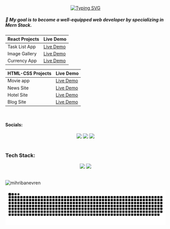 <div align="center">
 <a href="https://github.com/MihribanEvren">
  <img src="https://readme-typing-svg.demolab.com?font=Fira+Code&size=28&duration=3000&pause=500&center=true&vCenter=true&width=435&lines=%e2%9c%a8+Mihriban+Evren+%e2%9c%a8;%f0%9f%93%9a+Software+Developer+%f0%9f%92%bb" alt="Typing SVG" />
 </a>
</div>

<h5>
🔭 My goal is to become a well-equipped web developer by specializing in Mern Stack.
</h5>


| React Projects             | Live Demo                                                               |
| ----------------- | ------------------------------------------------------------------ |
| Task List App | [Live Demo](https://ma-task-list-project.netlify.app/) |
| Image Gallery | [Live Demo](https://ma-image-gallery.netlify.app/) |
| Currency App | [Live Demo](https://ma-currency-app.netlify.app/) |
  

| HTML-CSS Projects             | Live Demo                                                               |
| ----------------- | ------------------------------------------------------------------ |
| Movie app | [Live Demo](https://ma-movieapp-site.netlify.app/) |
| News Site | [Live Demo](https://ma-news-site.netlify.app/) |
| Hotel Site | [Live Demo](https://ma-hotel-site.netlify.app/) |
| Blog Site | [Live Demo](https://ma-blog-site.netlify.app/) |

<br/>

<h4 align="left">Socials:</h4>
<div align="center">
<a href="https://www.linkedin.com/in/mihribanevren" target="blank"><img src="https://img.shields.io/badge/LinkedIn-0077B5?style=for-the-badge&logo=linkedin&logoColor=white" /></a>
<a href="https://twitter.com/myy_universe" target="blank"><img src="https://img.shields.io/badge/X-000?style=for-the-badge&logo=x" /></a>
<a href="https://instagram.com/mihribann_n" target="blank"><img src="https://img.shields.io/badge/-Instagram-%23E4405F?style=for-the-badge&logo=instagram&logoColor=white" /></a>
</div>

<br/>
<h3 align="left">Tech Stack:</h3>
<div align="center">
    <img src="https://skillicons.dev/icons?i=react,bootstrap,html,css,vscode,github,git" />
    <img src="https://skillicons.dev/icons?i=python,javascript,typescript,redux,php,laravel,c,mysql,jquery,npm,netlify" /><br>
</div>

<br/>

<p><img align="center" src="https://github-readme-stats.vercel.app/api/top-langs?username=mihribanevren&show_icons=true&locale=en&layout=compact" alt="mihribanevren" /></p>

<img alt="snake eating my contributions" src="https://raw.githubusercontent.com/salesp07/salesp07/output/github-contribution-grid-snake.svg" />
